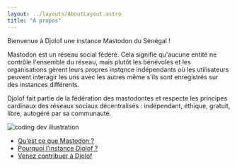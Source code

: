 ```yaml
---
layout: ../layouts/AboutLayout.astro
title: "À propos"
---
```


Bienvenue à Djolof une instance Mastodon du Sénégal !

Mastodon est un réseau social fédéré. Cela signifie qu'aucune entité ne contrôle l'ensemble du réseau, mais plutôt les bénévoles et les organisations gèrent leurs propres instqnce indépendants où les utilisateurs peuvent interagir les uns avec les autres même s'ils sont enregistrés sur des instances différents.

Djolof fait partie de la fédération des mastodontes et respecte les principes cardinaux des réseaux sociaux décentralisés : indépendant, éthique, gratuit, libre, autogéré par sa communauté.

<div>
  <img src="/assets/dev.svg" class="sm:w-1/2 mx-auto" alt="coding dev illustration">
</div>

- [Qu’est ce que Mastodon ?](/posts/qu-est-ce-que-mastodon)
- [Pourquoi l'instance Djolof ?](/posts/pourquoi-instance-djolof)
- [Venez contribuer à Djolof](/posts/venez-contribuer-a-djolof)

